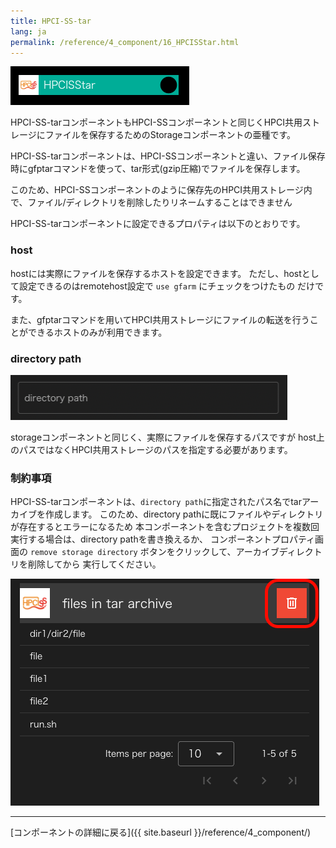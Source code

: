 ```yaml
---
title: HPCI-SS-tar
lang: ja
permalink: /reference/4_component/16_HPCISStar.html
---
```


![img](./img/hpcisstar.png "hpciss-tar")

HPCI-SS-tarコンポーネントもHPCI-SSコンポーネントと同じくHPCI共用ストレージにファイルを保存するためのStorageコンポーネントの亜種です。

HPCI-SS-tarコンポーネントは、HPCI-SSコンポーネントと違い、ファイル保存時にgfptarコマンドを使って、tar形式(gzip圧縮)でファイルを保存します。

このため、HPCI-SSコンポーネントのように保存先のHPCI共用ストレージ内で、ファイル/ディレクトリを削除したりリネームすることはできません


HPCI-SS-tarコンポーネントに設定できるプロパティは以下のとおりです。

### host
hostには実際にファイルを保存するホストを設定できます。
ただし、hostとして設定できるのはremotehost設定で `use gfarm` にチェックをつけたもの
だけです。

また、gfptarコマンドを用いてHPCI共用ストレージにファイルの転送を行うことができるホストのみが利用できます。

### directory path
![img](./img/storage_path.png "storage_path")

storageコンポーネントと同じく、実際にファイルを保存するパスですが
host上のパスではなくHPCI共用ストレージのパスを指定する必要があります。

### 制約事項
HPCI-SS-tarコンポーネントは、`directory path`に指定されたパス名でtarアーカイブを作成します。
このため、directory pathに既にファイルやディレクトリが存在するとエラーになるため
本コンポーネントを含むプロジェクトを複数回実行する場合は、directory pathを書き換えるか、
コンポーネントプロパティ画面の `remove storage directory`  ボタンをクリックして、アーカイブディレクトリを削除してから
実行してください。

![img](./img/remove_storage_button_hpciss_tar.png)

--------
[コンポーネントの詳細に戻る]({{ site.baseurl }}/reference/4_component/)
